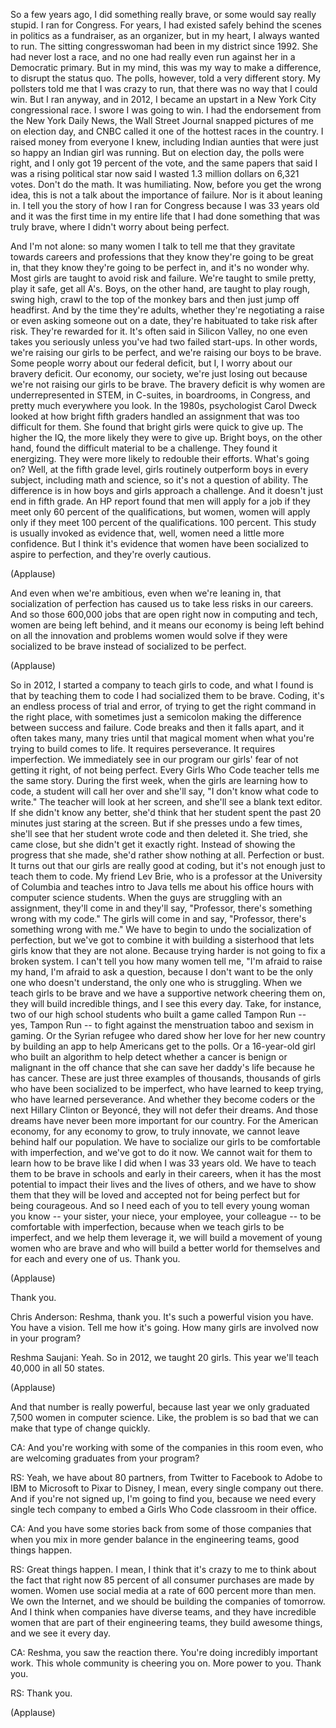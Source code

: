 
So a few years ago,
I did something really brave,
or some would say really stupid.
I ran for Congress.
For years, I had existed
safely behind the scenes in politics
as a fundraiser, as an organizer,
but in my heart, I always wanted to run.
The sitting congresswoman
had been in my district since 1992.
She had never lost a race,
and no one had really even run against her
in a Democratic primary.
But in my mind, this was my way
to make a difference,
to disrupt the status quo.
The polls, however,
told a very different story.
My pollsters told me
that I was crazy to run,
that there was no way that I could win.
But I ran anyway,
and in 2012, I became an upstart
in a New York City congressional race.
I swore I was going to win.
I had the endorsement
from the New York Daily News,
the Wall Street Journal
snapped pictures of me on election day,
and CNBC called it one of the hottest
races in the country.
I raised money from everyone I knew,
including Indian aunties
that were just so happy
an Indian girl was running.
But on election day, the polls were right,
and I only got 19 percent of the vote,
and the same papers
that said I was a rising political star
now said I wasted 1.3 million dollars
on 6,321 votes.
Don&#39;t do the math.
It was humiliating.
Now, before you get the wrong idea,
this is not a talk
about the importance of failure.
Nor is it about leaning in.
I tell you the story
of how I ran for Congress
because I was 33 years old
and it was the first time
in my entire life
that I had done something
that was truly brave,
where I didn&#39;t worry about being perfect.

And I&#39;m not alone:
so many women I talk to tell me
that they gravitate
towards careers and professions
that they know
they&#39;re going to be great in,
that they know they&#39;re
going to be perfect in,
and it&#39;s no wonder why.
Most girls are taught
to avoid risk and failure.
We&#39;re taught to smile pretty,
play it safe, get all A&#39;s.
Boys, on the other hand,
are taught to play rough, swing high,
crawl to the top of the monkey bars
and then just jump off headfirst.
And by the time they&#39;re adults,
whether they&#39;re negotiating a raise
or even asking someone out on a date,
they&#39;re habituated
to take risk after risk.
They&#39;re rewarded for it.
It&#39;s often said in Silicon Valley,
no one even takes you seriously
unless you&#39;ve had two failed start-ups.
In other words,
we&#39;re raising our girls to be perfect,
and we&#39;re raising our boys to be brave.
Some people worry
about our federal deficit,
but I, I worry about our bravery deficit.
Our economy, our society,
we&#39;re just losing out
because we&#39;re not raising
our girls to be brave.
The bravery deficit is why
women are underrepresented in STEM,
in C-suites, in boardrooms, in Congress,
and pretty much everywhere you look.
In the 1980s, psychologist Carol Dweck
looked at how bright fifth graders
handled an assignment
that was too difficult for them.
She found that bright girls
were quick to give up.
The higher the IQ,
the more likely they were to give up.
Bright boys, on the other hand,
found the difficult material
to be a challenge.
They found it energizing.
They were more likely
to redouble their efforts.
What&#39;s going on?
Well, at the fifth grade level,
girls routinely outperform boys
in every subject,
including math and science,
so it&#39;s not a question of ability.
The difference is in how boys
and girls approach a challenge.
And it doesn&#39;t just end in fifth grade.
An HP report found
that men will apply for a job
if they meet only 60 percent
of the qualifications,
but women, women will apply
only if they meet 100 percent
of the qualifications.
100 percent.
This study is usually invoked
as evidence that, well,
women need a little more confidence.
But I think it&#39;s evidence
that women have been socialized
to aspire to perfection,
and they&#39;re overly cautious.

(Applause)

And even when we&#39;re ambitious,
even when we&#39;re leaning in,
that socialization of perfection
has caused us to take
less risks in our careers.
And so those 600,000 jobs
that are open right now
in computing and tech,
women are being left behind,
and it means our economy
is being left behind
on all the innovation and problems
women would solve
if they were socialized to be brave
instead of socialized to be perfect.

(Applause)

So in 2012, I started a company
to teach girls to code,
and what I found
is that by teaching them to code
I had socialized them to be brave.
Coding, it&#39;s an endless process
of trial and error,
of trying to get the right command
in the right place,
with sometimes just a semicolon
making the difference
between success and failure.
Code breaks and then it falls apart,
and it often takes many, many tries
until that magical moment
when what you&#39;re trying
to build comes to life.
It requires perseverance.
It requires imperfection.
We immediately see in our program
our girls&#39; fear of not getting it right,
of not being perfect.
Every Girls Who Code teacher
tells me the same story.
During the first week,
when the girls are learning how to code,
a student will call her over
and she&#39;ll say,
&quot;I don&#39;t know what code to write.&quot;
The teacher will look at her screen,
and she&#39;ll see a blank text editor.
If she didn&#39;t know any better,
she&#39;d think that her student
spent the past 20 minutes
just staring at the screen.
But if she presses undo a few times,
she&#39;ll see that her student
wrote code and then deleted it.
She tried, she came close,
but she didn&#39;t get it exactly right.
Instead of showing
the progress that she made,
she&#39;d rather show nothing at all.
Perfection or bust.
It turns out that our girls
are really good at coding,
but it&#39;s not enough
just to teach them to code.
My friend Lev Brie, who is a professor
at the University of Columbia
and teaches intro to Java
tells me about his office hours
with computer science students.
When the guys are struggling
with an assignment,
they&#39;ll come in and they&#39;ll say,
&quot;Professor, there&#39;s something
wrong with my code.&quot;
The girls will come in and say,
&quot;Professor, there&#39;s something
wrong with me.&quot;
We have to begin to undo
the socialization of perfection,
but we&#39;ve got to combine it
with building a sisterhood
that lets girls know
that they are not alone.
Because trying harder
is not going to fix a broken system.
I can&#39;t tell you how many women tell me,
&quot;I&#39;m afraid to raise my hand,
I&#39;m afraid to ask a question,
because I don&#39;t want to be the only one
who doesn&#39;t understand,
the only one who is struggling.
When we teach girls to be brave
and we have a supportive network
cheering them on,
they will build incredible things,
and I see this every day.
Take, for instance,
two of our high school students
who built a game called Tampon Run --
yes, Tampon Run --
to fight against the menstruation taboo
and sexism in gaming.
Or the Syrian refugee
who dared show her love
for her new country
by building an app
to help Americans get to the polls.
Or a 16-year-old girl
who built an algorithm
to help detect whether a cancer
is benign or malignant
in the off chance
that she can save her daddy&#39;s life
because he has cancer.
These are just
three examples of thousands,
thousands of girls who have been
socialized to be imperfect,
who have learned to keep trying,
who have learned perseverance.
And whether they become coders
or the next Hillary Clinton or Beyoncé,
they will not defer their dreams.
And those dreams have never been
more important for our country.
For the American economy,
for any economy to grow,
to truly innovate,
we cannot leave behind
half our population.
We have to socialize our girls
to be comfortable with imperfection,
and we&#39;ve got to do it now.
We cannot wait for them
to learn how to be brave like I did
when I was 33 years old.
We have to teach them
to be brave in schools
and early in their careers,
when it has the most potential
to impact their lives
and the lives of others,
and we have to show them
that they will be loved and accepted
not for being perfect
but for being courageous.
And so I need each of you
to tell every young woman you know --
your sister, your niece,
your employee, your colleague --
to be comfortable with imperfection,
because when we teach
girls to be imperfect,
and we help them leverage it,
we will build a movement
of young women who are brave
and who will build
a better world for themselves
and for each and every one of us.
Thank you.

(Applause)

Thank you.

Chris Anderson: Reshma, thank you.
It&#39;s such a powerful vision you have.
You have a vision.
Tell me how it&#39;s going.
How many girls
are involved now in your program?

Reshma Saujani: Yeah.
So in 2012, we taught 20 girls.
This year we&#39;ll teach 40,000
in all 50 states.

(Applause)

And that number is really powerful,
because last year we only graduated
7,500 women in computer science.
Like, the problem is so bad
that we can make
that type of change quickly.

CA: And you&#39;re working with some
of the companies in this room even,
who are welcoming
graduates from your program?

RS: Yeah, we have about 80 partners,
from Twitter to Facebook
to Adobe to IBM to Microsoft
to Pixar to Disney,
I mean, every single company out there.
And if you&#39;re not signed up,
I&#39;m going to find you,
because we need every single tech company
to embed a Girls Who Code
classroom in their office.

CA: And you have some stories
back from some of those companies
that when you mix in more gender balance
in the engineering teams,
good things happen.

RS: Great things happen.
I mean, I think that it&#39;s crazy to me
to think about the fact
that right now 85 percent of all
consumer purchases are made by women.
Women use social media at a rate
of 600 percent more than men.
We own the Internet,
and we should be building
the companies of tomorrow.
And I think when companies
have diverse teams,
and they have incredible women
that are part of their engineering teams,
they build awesome things,
and we see it every day.

CA: Reshma, you saw the reaction there.
You&#39;re doing incredibly important work.
This whole community is cheering you on.
More power to you. Thank you.

RS: Thank you.

(Applause)

